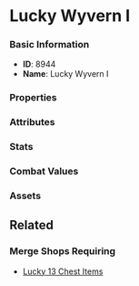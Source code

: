 # Lucky Wyvern I

<no description available>

### Basic Information

- **ID**: 8944
- **Name**: Lucky Wyvern I

### Properties


### Attributes


### Stats


### Combat Values


### Assets


## Related

### Merge Shops Requiring

- [Lucky 13 Chest Items](../merge-shops/132-lucky-13-chest-items.md)

